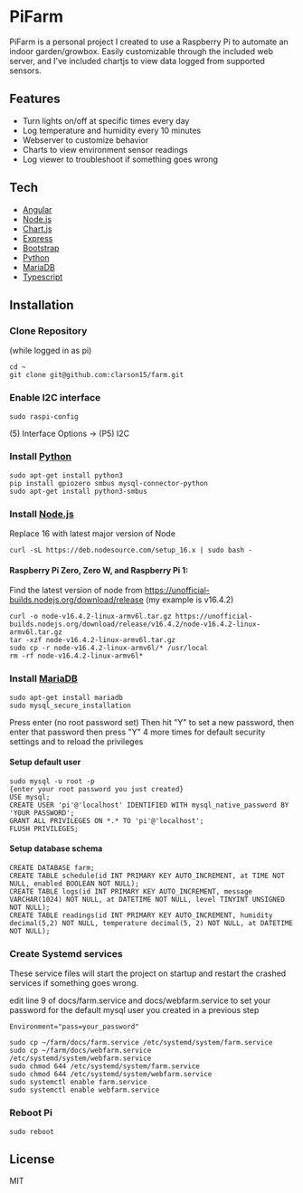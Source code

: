 # PiFarm

PiFarm is a personal project I created to use a Raspberry Pi to automate an indoor garden/growbox. Easily customizable through the included web server, and I've included chartjs to view data logged from supported sensors.

## Features

- Turn lights on/off at specific times every day
- Log temperature and humidity every 10 minutes
- Webserver to customize behavior
- Charts to view environment sensor readings
- Log viewer to troubleshoot if something goes wrong

## Tech

- [Angular]
- [Node.js] 
- [Chart.js]
- [Express]
- [Bootstrap]
- [Python]
- [MariaDB]
- [Typescript]

## Installation

### Clone Repository
(while logged in as pi)
```
cd ~
git clone git@github.com:clarson15/farm.git
```

### Enable I2C interface
```
sudo raspi-config
```
(5) Interface Options -> (P5) I2C

### Install [Python]
```
sudo apt-get install python3
pip install gpiozero smbus mysql-connector-python
sudo apt-get install python3-smbus
```

### Install [Node.js]
Replace 16 with latest major version of Node
```
curl -sL https://deb.nodesource.com/setup_16.x | sudo bash -
```
#### Raspberry Pi Zero, Zero W, and Raspberry Pi 1:
Find the latest version of node from https://unofficial-builds.nodejs.org/download/release (my example is v16.4.2)
```
curl -o node-v16.4.2-linux-armv6l.tar.gz https://unofficial-builds.nodejs.org/download/release/v16.4.2/node-v16.4.2-linux-armv6l.tar.gz
tar -xzf node-v16.4.2-linux-armv6l.tar.gz
sudo cp -r node-v16.4.2-linux-armv6l/* /usr/local
rm -rf node-v16.4.2-linux-armv6l*
```

### Install [MariaDB]
```
sudo apt-get install mariadb
sudo mysql_secure_installation
```
Press enter (no root password set)
Then hit "Y" to set a new password, then enter that password
then press "Y" 4 more times for default security settings and to reload the privileges
#### Setup default user
```
sudo mysql -u root -p
{enter your root password you just created}
USE mysql;
CREATE USER 'pi'@'localhost' IDENTIFIED WITH mysql_native_password BY 'YOUR PASSWORD';
GRANT ALL PRIVILEGES ON *.* TO 'pi'@'localhost';
FLUSH PRIVILEGES;
```

#### Setup database schema
```
CREATE DATABASE farm;
CREATE TABLE schedule(id INT PRIMARY KEY AUTO_INCREMENT, at TIME NOT NULL, enabled BOOLEAN NOT NULL);
CREATE TABLE logs(id INT PRIMARY KEY AUTO_INCREMENT, message VARCHAR(1024) NOT NULL, at DATETIME NOT NULL, level TINYINT UNSIGNED NOT NULL);
CREATE TABLE readings(id INT PRIMARY KEY AUTO_INCREMENT, humidity decimal(5,2) NOT NULL, temperature decimal(5, 2) NOT NULL, at DATETIME NOT NULL);
```

### Create Systemd services
These service files will start the project on startup and restart the crashed services if something goes wrong.

edit line 9 of docs/farm.service and docs/webfarm.service to set your password for the default mysql user you created in a previous step
```
Environment="pass=your_password"
```

```
sudo cp ~/farm/docs/farm.service /etc/systemd/system/farm.service
sudo cp ~/farm/docs/webfarm.service /etc/systemd/system/webfarm.service
sudo chmod 644 /etc/systemd/system/farm.service
sudo chmod 644 /etc/systemd/system/webfarm.service
sudo systemctl enable farm.service
sudo systemctl enable webfarm.service
```

### Reboot Pi
```
sudo reboot
```

## License
MIT

   [Angular]: <https://angular.io/>
   [Node.js]: <http://nodejs.org/>
   [Bootstrap]: <https://getbootstrap.com/>
   [Express]: <http://expressjs.com/>
   [Chart.js]: <https://www.chartjs.org/>
   [Python]: <https://www.python.org/>
   [MariaDB]: <https://mariadb.org/>
   [Typescript]: <https://www.typescriptlang.org/>
